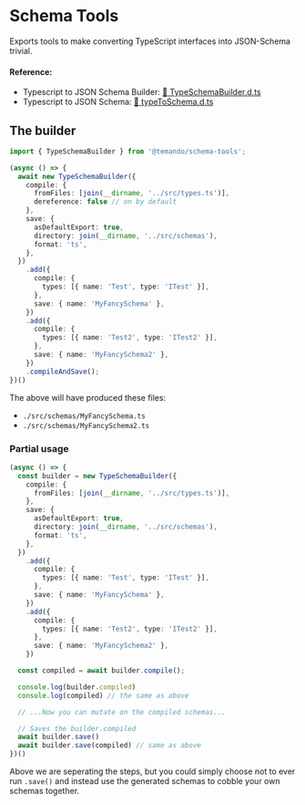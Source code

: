 # Schema Tools

Exports tools to make converting TypeScript interfaces into JSON-Schema trivial.

#### Reference:
- Typescript to JSON Schema Builder: [:blue_book: TypeSchemaBuilder.d.ts](build/typeToSchema.d.ts)
- Typescript to JSON Schema: [:blue_book: typeToSchema.d.ts](build/typeToSchema.d.ts)

## The builder

```ts
import { TypeSchemaBuilder } from '@temando/schema-tools';

(async () => {
  await new TypeSchemaBuilder({
    compile: {
      fromFiles: [join(__dirname, '../src/types.ts')],
      dereference: false // on by default
    },
    save: {
      asDefaultExport: true,
      directory: join(__dirname, '../src/schemas'),
      format: 'ts',
    },
  })
    .add({
      compile: {
        types: [{ name: 'Test', type: 'ITest' }],
      },
      save: { name: 'MyFancySchema' },
    })
    .add({
      compile: {
        types: [{ name: 'Test2', type: 'ITest2' }],
      },
      save: { name: 'MyFancySchema2' },
    })
    .compileAndSave();
})()
```

The above will have produced these files:
- `./src/schemas/MyFancySchema.ts`
- `./src/schemas/MyFancySchema2.ts`

### Partial usage

```ts
(async () => {
  const builder = new TypeSchemaBuilder({
    compile: {
      fromFiles: [join(__dirname, '../src/types.ts')],
    },
    save: {
      asDefaultExport: true,
      directory: join(__dirname, '../src/schemas'),
      format: 'ts',
    },
  })
    .add({
      compile: {
        types: [{ name: 'Test', type: 'ITest' }],
      },
      save: { name: 'MyFancySchema' },
    })
    .add({
      compile: {
        types: [{ name: 'Test2', type: 'ITest2' }],
      },
      save: { name: 'MyFancySchema2' },
    })

  const compiled = await builder.compile();

  console.log(builder.compiled)
  console.log(compiled) // the same as above

  // ...Now you can mutate on the compiled schemas...

  // Saves the builder.compiled
  await builder.save()
  await builder.save(compiled) // same as above
})()
```

Above we are seperating the steps, but you could simply choose not to ever run `.save()`
and instead use the generated schemas to cobble your own schemas together.
